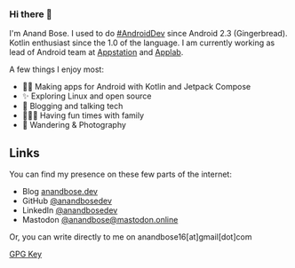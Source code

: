 ### Hi there 👋

<!--
**anandbosedev/anandbosedev** is a ✨ _special_ ✨ repository because its `README.md` (this file) appears on your GitHub profile.

Here are some ideas to get you started:

- 🔭 I’m currently working on ...
- 🌱 I’m currently learning ...
- 👯 I’m looking to collaborate on ...
- 🤔 I’m looking for help with ...
- 💬 Ask me about ...
- 📫 How to reach me: ...
- 😄 Pronouns: ...
- ⚡ Fun fact: ...
-->

I'm Anand Bose. I used to do [#AndroidDev](https://anandbose.dev/tag/AndroidDev/) since Android 2.3 (Gingerbread). Kotlin enthusiast since the 1.0 of the language. I am currently working as lead of Android team at [Appstation](https://appstation.in) and [Applab](https://applab.qa).

A few things I enjoy most:
* 🧑‍💻 Making apps for Android with Kotlin and Jetpack Compose
* ✨ Exploring Linux and open source
* 🧵 Blogging and talking tech
* 👨‍👩‍👦 Having fun times with family
* 📸 Wandering & Photography

## Links

You can find my presence on these few parts of the internet:

* Blog [anandbose.dev](https://anandbose.dev)
* GitHub [@anandbosedev](https://github.com/anandbosedev)
* LinkedIn [@anandbosedev](https://linkedin.com/in/anandbosedev)
* Mastodon [@anandbose@mastodon.online](https://mastodon.online/@anandbose)

Or, you can write directly to me on anandbose16[at]gmail[dot]com

[GPG Key](./gpgkey.txt)